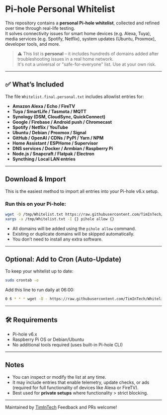 # Pi-hole Personal Whitelist

This repository contains a **personal Pi-hole whitelist**, collected and refined over time through real-life testing.  
It solves connectivity issues for smart home devices (e.g. Alexa, Tuya), media services (e.g. Spotify, Netflix), system updates (Ubuntu, Proxmox), developer tools, and more.

> ⚠️ This list is **personal** – it includes hundreds of domains added after troubleshooting issues in a real home network.  
> It's not a universal or "safe-for-everyone" list. Use at your own risk.

---

## ✅ What’s Included

The file `Whitelist.final.personal.txt` includes allowlist entries for:

- **Amazon Alexa / Echo / FireTV**
- **Tuya / SmartLife / Tasmota / MQTT**
- **Synology (DSM, CloudSync, QuickConnect)**
- **Google / Firebase / Android push / Chromecast**
- **Spotify / Netflix / YouTube**
- **Ubuntu / Debian / Proxmox / Signal**
- **GitHub / OpenAI / CDNs / PyPI / Yarn / NPM**
- **Home Assistant / ESPHome / Supervisor**
- **DNS services / Docker / Armbian / Raspberry Pi**
- **Node.js / Snapcraft / Flatpak / Electron**
- **Syncthing / Local LAN entries**

---

## Download & Import

This is the easiest method to import all entries into your Pi-hole v6.x setup.

### Run this on your Pi-hole:

```bash
wget -O /tmp/Whitelist.txt https://raw.githubusercontent.com/TimInTech/Whitelist/main/Whitelist.final.personal.txt
xargs -a /tmp/Whitelist.txt -I {} pihole allow {}
````

* All domains will be added using the `pihole allow` command.
* Existing or duplicate domains will be skipped automatically.
* You don’t need to install any extra software.

---

## Optional: Add to Cron (Auto-Update)

To keep your whitelist up to date:

```bash
sudo crontab -e
```

Add this line to run daily at 06:00:

```bash
0 6 * * * wget -O - https://raw.githubusercontent.com/TimInTech/Whitelist/main/Whitelist.final.personal.txt | xargs -I {} pihole allow {}
```

---

## 🛠 Requirements

* Pi-hole v6.x
* Raspberry Pi OS or Debian/Ubuntu
* No additional tools required (uses built-in Pi-hole CLI)

---

## Notes

* You can inspect or modify the list at any time.
* It may include entries that enable telemetry, update checks, or ads (required for full functionality of devices like Alexa or FireTV).
* Best used for **private setups** where functionality > strict blocking.

---

Maintained by [TimInTech](https://github.com/TimInTech)
Feedback and PRs welcome!

